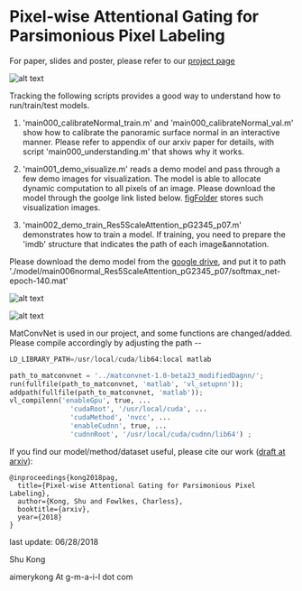 # Pixel-wise Attentional Gating for Parsimonious Pixel Labeling

For paper, slides and poster, please refer to our [project page](http://www.ics.uci.edu/~skong2/PAG.html "pixel-attentional-gating")


![alt text](https://github.com/aimerykong/Pixel-Attentional-Gating/blob/master/demo1_Panoramic_Surface_Normal/model/demo1_splashFig.png?raw=true "visualization")

Tracking the following scripts provides a good way to understand how to run/train/test models.

1. 'main000_calibrateNormal_train.m' and 'main000_calibrateNormal_val.m' show how to calibrate the panoramic surface normal in an interactive manner. Please refer to appendix of our arxiv paper for details, with script 'main000_understanding.m' that shows why it works.

2. 'main001_demo_visualize.m' reads a demo model and pass through a few demo images for visualization. The model is able to allocate dynamic computation to all pixels of an image. Please download the model through the goolge link listed below. [figFolder](https://github.com/aimerykong/Pixel-Attentional-Gating/tree/master/demo1_Panoramic_Surface_Normal/figFolder/main006normal_Res5ScaleAttention_pG2345_p07_softmax_net-epoch-140_visualization) stores such visualization images.

3. 'main002_demo_train_Res5ScaleAttention_pG2345_p07.m' demonstrates how to train a model. If training, you need to prepare the 'imdb' structure that indicates the path of each image&annotation. 



Please download the demo model from the [google drive](https://drive.google.com/open?id=1VmwFLzxlstsoAaq0UrOsZZuLLVUJaCiN), and put it to path './model/main006normal_Res5ScaleAttention_pG2345_p07/softmax_net-epoch-140.mat'




![alt text](https://raw.githubusercontent.com/aimerykong/Pixel-Attentional-Gating/master/demo1_Panoramic_Surface_Normal/figFolder/main006normal_Res5ScaleAttention_pG2345_p07_softmax_net-epoch-140_visualization/valImgId0001.jpg "visualization")

![alt text](https://github.com/aimerykong/Pixel-Attentional-Gating/blob/master/demo1_Panoramic_Surface_Normal/figFolder/main006normal_Res5ScaleAttention_pG2345_p07_softmax_net-epoch-140_visualization/valImgId0001_dynamicCompMap.jpg?raw=true "visualization")



MatConvNet is used in our project, and some functions are changed/added. Please compile accordingly by adjusting the path --

```python
LD_LIBRARY_PATH=/usr/local/cuda/lib64:local matlab 

path_to_matconvnet = '../matconvnet-1.0-beta23_modifiedDagnn/';
run(fullfile(path_to_matconvnet, 'matlab', 'vl_setupnn'));
addpath(fullfile(path_to_matconvnet, 'matlab'));
vl_compilenn('enableGpu', true, ...
               'cudaRoot', '/usr/local/cuda', ...
               'cudaMethod', 'nvcc', ...
               'enableCudnn', true, ...
               'cudnnRoot', '/usr/local/cuda/cudnn/lib64') ;

```


If you find our model/method/dataset useful, please cite our work ([draft at arxiv](https://arxiv.org/abs/XXXXXX)):

    @inproceedings{kong2018pag,
      title={Pixel-wise Attentional Gating for Parsimonious Pixel Labeling},
      author={Kong, Shu and Fowlkes, Charless},
      booktitle={arxiv},
      year={2018}
    }



last update: 06/28/2018

Shu Kong

aimerykong At g-m-a-i-l dot com

